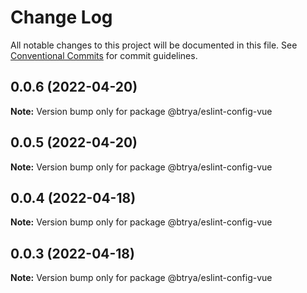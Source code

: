 # Change Log

All notable changes to this project will be documented in this file.
See [Conventional Commits](https://conventionalcommits.org) for commit guidelines.

## 0.0.6 (2022-04-20)

**Note:** Version bump only for package @btrya/eslint-config-vue





## 0.0.5 (2022-04-20)

**Note:** Version bump only for package @btrya/eslint-config-vue





## 0.0.4 (2022-04-18)

**Note:** Version bump only for package @btrya/eslint-config-vue





## 0.0.3 (2022-04-18)

**Note:** Version bump only for package @btrya/eslint-config-vue
